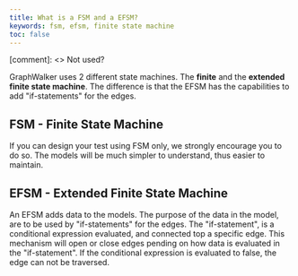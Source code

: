```yaml
---
title: What is a FSM and a EFSM?
keywords: fsm, efsm, finite state machine
toc: false
---
```


[comment]: <> Not used?

GraphWalker uses 2 different state machines. The **finite** and the **extended finite state machine**.
The difference is that the EFSM has the capabilities to add "if-statements" for the edges.

## FSM - Finite State Machine
If you can design your test using FSM only, we strongly  encourage you to do so. The models will be much simpler to understand, thus easier to maintain.

## EFSM - Extended Finite State Machine
An EFSM adds data to the models. The purpose of the data in the model, are to be used by "if-statements" for the edges. The "if-statement", is a conditional expression evaluated, and connected top a specific edge.
This mechanism will open or close edges pending on how data is evaluated in the "if-statement". If the conditional expression is evaluated to false, the edge can not be traversed.
